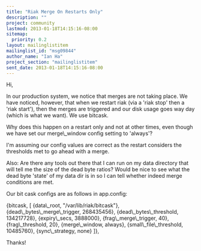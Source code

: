```yaml
---
title: "Riak Merge On Restarts Only"
description: ""
project: community
lastmod: 2013-01-18T14:15:16-08:00
sitemap:
  priority: 0.2
layout: mailinglistitem
mailinglist_id: "msg09844"
author_name: "Ian Ha"
project_section: "mailinglistitem"
sent_date: 2013-01-18T14:15:16-08:00
---
```



Hi,

In our production system, we notice that merges are not taking place. We
have noticed, however, that when we restart riak (via a 'riak stop' then a
'riak start'), then the merges are triggered and our disk usage goes way
day (which is what we want). We use bitcask.

Why does this happen on a restart only and not at other times, even though
we have set our merge\\_window config setting to 'always'?

I'm assuming our config values are correct as the restart considers the
thresholds met to go ahead with a merge.

Also: Are there any tools out there that I can run on my data directory
that will tell me the size of the dead byte ratios? Would be nice to see
what the dead byte 'state' of my data dir is in so I can tell whether
indeed merge conditions are met.

Our bit cask configs are as follows in app.config:

{bitcask, [
 {data\\_root, "/var/lib/riak/bitcask"},
 {dead\\_bytes\\_merge\\_trigger, 268435456},
 {dead\\_bytes\\_threshold, 134217728},
 {expiry\\_secs, 3888000},
 {frag\\_merge\\_trigger, 40},
 {frag\\_threshold, 20},
 {merge\\_window, always},
 {small\\_file\\_threshold, 10485760},
 {sync\\_strategy, none}
 ]},


Thanks!
